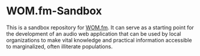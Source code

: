 # WOM.fm-Sandbox

This is a sandbox repository for [WOM.fm](https://wom.fm). It can serve as a starting point for the development of an audio web application that can be used by local organizations to make vital knowledge and practical information accessible to marginalized, often illiterate populations.


